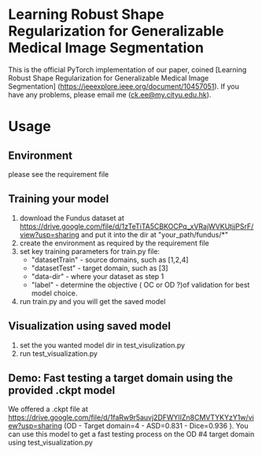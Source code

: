 # Learning Robust Shape Regularization for Generalizable Medical Image Segmentation

[//]: # (**[Warning] The method suffers from the overfitting issue. We will re-evaluate our NAC-UE on the OpenOOD v1.5 and update the code and arxiv ASAP.**)

This is the official PyTorch implementation of our paper, coined [Learning Robust Shape Regularization for Generalizable Medical Image Segmentation] (https://ieeexplore.ieee.org/document/10457051). If you have any problems, please email me (ck.ee@my.cityu.edu.hk).


# Usage
## Environment  
please see the requirement file
## Training your model
1. download the Fundus dataset at https://drive.google.com/file/d/1zTeTiTA5CBKOCPq_xVRajWVKUtjjPSrF/view?usp=sharing and put it into the dir at "your_path/fundus/*"
2. create the environment as required by the requirement file
3. set key training parameters for train.py file:
     - "datasetTrain" - source domains, such as [1,2,4]
     - "datasetTest" - target domain, such as [3]
     - "data-dir" - where your dataset as step 1
     - "label" - determine the objective ( OC or OD ?)of validation for best model choice.
4. run train.py and you will get the saved model
## Visualization using saved model
1. set the you wanted model dir in test_visulization.py 
2. run test_visualization.py

## Demo: Fast testing a target domain using the provided .ckpt model
We offered a .ckpt file at https://drive.google.com/file/d/1faRw9r5auvj2DFWYlIZn8CMVTYKYzY1w/view?usp=sharing (OD - Target domain=4 - ASD=0.831 - Dice=0.936 ). You can use this model to get a fast testing process on the OD #4 target domain using test_visualization.py  
